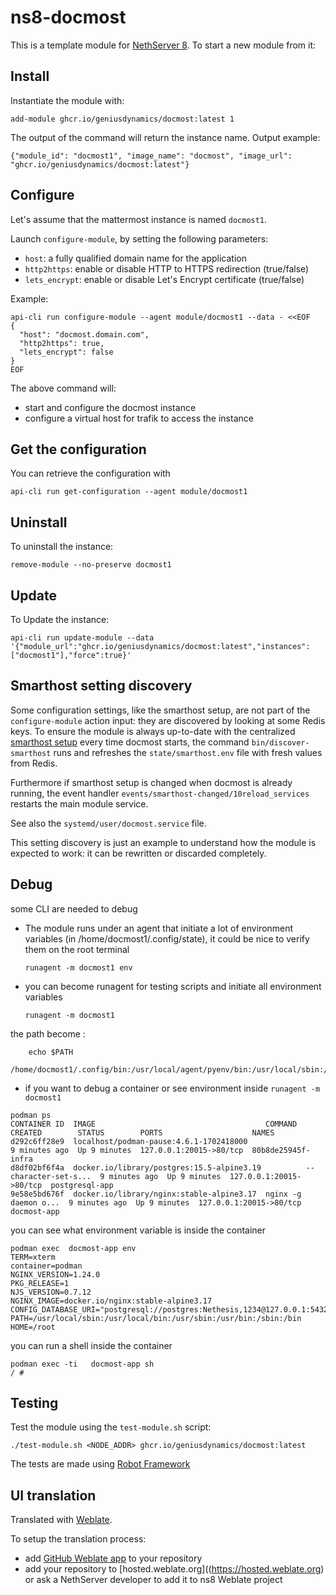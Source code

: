 # ns8-docmost

This is a template module for [NethServer 8](https://github.com/NethServer/ns8-core).
To start a new module from it:

## Install

Instantiate the module with:

    add-module ghcr.io/geniusdynamics/docmost:latest 1

The output of the command will return the instance name.
Output example:

    {"module_id": "docmost1", "image_name": "docmost", "image_url": "ghcr.io/geniusdynamics/docmost:latest"}

## Configure

Let's assume that the mattermost instance is named `docmost1`.

Launch `configure-module`, by setting the following parameters:
- `host`: a fully qualified domain name for the application
- `http2https`: enable or disable HTTP to HTTPS redirection (true/false)
- `lets_encrypt`: enable or disable Let's Encrypt certificate (true/false)


Example:

```
api-cli run configure-module --agent module/docmost1 --data - <<EOF
{
  "host": "docmost.domain.com",
  "http2https": true,
  "lets_encrypt": false
}
EOF
```

The above command will:
- start and configure the docmost instance
- configure a virtual host for trafik to access the instance

## Get the configuration
You can retrieve the configuration with

```
api-cli run get-configuration --agent module/docmost1
```

## Uninstall

To uninstall the instance:

    remove-module --no-preserve docmost1

## Update

To Update the instance:

    api-cli run update-module --data '{"module_url":"ghcr.io/geniusdynamics/docmost:latest","instances":["docmost1"],"force":true}'

## Smarthost setting discovery

Some configuration settings, like the smarthost setup, are not part of the
`configure-module` action input: they are discovered by looking at some
Redis keys.  To ensure the module is always up-to-date with the
centralized [smarthost
setup](https://geniusdynamics.github.io/ns8-core/core/smarthost/) every time
docmost starts, the command `bin/discover-smarthost` runs and refreshes
the `state/smarthost.env` file with fresh values from Redis.

Furthermore if smarthost setup is changed when docmost is already
running, the event handler `events/smarthost-changed/10reload_services`
restarts the main module service.

See also the `systemd/user/docmost.service` file.

This setting discovery is just an example to understand how the module is
expected to work: it can be rewritten or discarded completely.

## Debug

some CLI are needed to debug

- The module runs under an agent that initiate a lot of environment variables (in /home/docmost1/.config/state), it could be nice to verify them
on the root terminal

    `runagent -m docmost1 env`

- you can become runagent for testing scripts and initiate all environment variables
  
    `runagent -m docmost1`

 the path become : 
```
    echo $PATH
    /home/docmost1/.config/bin:/usr/local/agent/pyenv/bin:/usr/local/sbin:/usr/local/bin:/usr/sbin:/usr/bin:/usr/
```

- if you want to debug a container or see environment inside
 `runagent -m docmost1`
 ```
podman ps
CONTAINER ID  IMAGE                                      COMMAND               CREATED        STATUS        PORTS                    NAMES
d292c6ff28e9  localhost/podman-pause:4.6.1-1702418000                          9 minutes ago  Up 9 minutes  127.0.0.1:20015->80/tcp  80b8de25945f-infra
d8df02bf6f4a  docker.io/library/postgres:15.5-alpine3.19          --character-set-s...  9 minutes ago  Up 9 minutes  127.0.0.1:20015->80/tcp  postgresql-app
9e58e5bd676f  docker.io/library/nginx:stable-alpine3.17  nginx -g daemon o...  9 minutes ago  Up 9 minutes  127.0.0.1:20015->80/tcp  docmost-app
```

you can see what environment variable is inside the container
```
podman exec  docmost-app env
TERM=xterm
container=podman
NGINX_VERSION=1.24.0
PKG_RELEASE=1
NJS_VERSION=0.7.12
NGINX_IMAGE=docker.io/nginx:stable-alpine3.17
CONFIG_DATABASE_URI="postgresql://postgres:Nethesis,1234@127.0.0.1:5432/toto"
PATH=/usr/local/sbin:/usr/local/bin:/usr/sbin:/usr/bin:/sbin:/bin
HOME=/root
```

you can run a shell inside the container

```
podman exec -ti   docmost-app sh
/ # 
```
## Testing

Test the module using the `test-module.sh` script:


    ./test-module.sh <NODE_ADDR> ghcr.io/geniusdynamics/docmost:latest

The tests are made using [Robot Framework](https://robotframework.org/)

## UI translation

Translated with [Weblate](https://hosted.weblate.org/projects/ns8/).

To setup the translation process:

- add [GitHub Weblate app](https://docs.weblate.org/en/latest/admin/continuous.html#github-setup) to your repository
- add your repository to [hosted.weblate.org]((https://hosted.weblate.org) or ask a NethServer developer to add it to ns8 Weblate project
